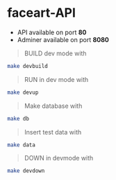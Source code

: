 # faceart-API

 - API available on port **80**
 - Adminer available on port **8080**

> BUILD  dev mode with
```sh
make devbuild
```
> RUN in dev mode with
```sh
make devup
```
> Make database with
```sh
make db
```
> Insert test data with
```sh
make data
```
> DOWN in devmode with
```sh
make devdown
```
